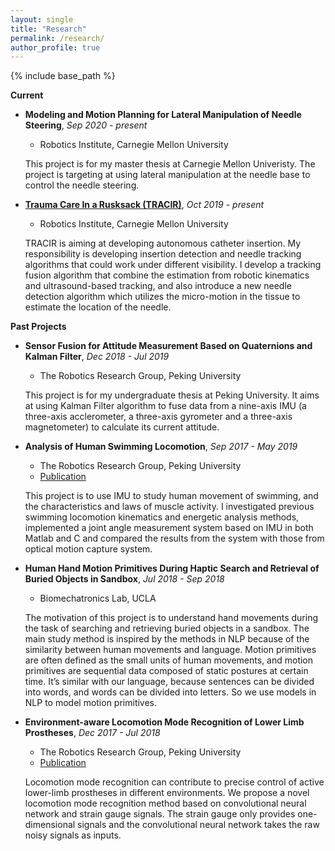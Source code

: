 ```yaml
---
layout: single
title: "Research"
permalink: /research/
author_profile: true
---
```


{% include base_path %}

**Current**

* **Modeling and Motion Planning for Lateral Manipulation of Needle Steering**, *Sep 2020 - present*
    *  Robotics Institute, Carnegie Mellon University

    This project is for my master thesis at Carnegie Mellon Univeristy. The project is targeting at using lateral manipulation at the needle base to control the needle steering. 

* **[Trauma Care In a Rusksack (TRACIR)](https://www.cmu.edu/news/stories/archives/2019/may/trauma-care-system.html)**, *Oct 2019 - present*
    * Robotics Institute, Carnegie Mellon University
    <!-- * Publication: coming soon -->

    TRACIR is aiming at developing autonomous catheter insertion. My responsibility is developing insertion detection and needle tracking algorithms that could work under different visibility. I develop a tracking fusion algorithm that combine the estimation from robotic kinematics and ultrasound-based tracking, and also introduce a new needle detection algorithm which utilizes the micro-motion in the tissue to estimate the location of the needle.



**Past Projects**

* **Sensor Fusion for Attitude Measurement Based on Quaternions and Kalman Filter**, *Dec 2018 - Jul 2019*
    * The Robotics Research Group, Peking University

    This project is for my undergraduate thesis at Peking University. It aims at using Kalman Filter algorithm to fuse data from a nine-axis IMU (a three-axis acclerometer, a three-axis gyrometer and a three-axis magnetometer) to calculate its current attitude. 
    <!-- I analyzed the performance of three sensors using Allan Variance Analysis, implemented the performance of Extended Kalman Filter and Unscented Kalman Filter, and a simple but effective Adaptive Kalman Filter. After testing three algorithms in simulation and experiments in three locomotion modes, I found that our Adaptive Kalman Filter performs better than Extended Kalman Filter, with lower RMSE and also the ability to adapt poor initial estimation.
     -->
    <!-- ![Adaptive Kalman Filter](https://aliciachenw.github.io/images/project-akf.png) -->

* **Analysis of Human Swimming Locomotion**, *Sep 2017 - May 2019*
    * The Robotics Research Group, Peking University
    * [Publication](https://ieeexplore.ieee.org/abstract/document/9090211/)

    This project is to use IMU to study human movement of swimming, and the characteristics and laws of muscle activity. 
    I investigated previous swimming locomotion kinematics and energetic analysis methods, implemented a joint angle measurement system based on IMU in both Matlab and C and compared the results from the system with those from optical motion capture system. 
    <!-- The calculated angles are in accord with the ones measured by the optical motion capture system. I analyzed the angle of knees for four swimming strokes in one cycle and extracted both time domain and frequent domain features, and the measured angles and features are in accord with the characters of each swimming stroke, and the accuracy of a simple linear SVM based on four simple time domain features achieve high accuracy in stroke recognition.  -->
    <!-- ![Swimming Locomotion Analysis](https://aliciachenw.github.io/images/project-imu-swimming.png) -->

* **Human Hand Motion Primitives During Haptic Search and Retrieval of Buried Objects in Sandbox**, *Jul 2018 - Sep 2018*
    * Biomechatronics Lab, UCLA

    The motivation of this project is to understand hand movements during the task of searching and retrieving buried objects in a sandbox. The main study method is inspired by the methods in NLP because of the similarity between human movements and language. Motion primitives are often defined as the small units of human movements, and motion primitives are sequential data composed of static postures at certain time. It’s similar with our language, because sentences can be divided into words, and words can be divided into letters. So we use models in NLP to model motion primitives.
    
    <!-- My work includes calibrating IMU sensors, programming for the movement animation in python and implementing the motion primitive clustering and classification algorithms -->
	<!-- ![Motion Primitive](https://aliciachenw.github.io/images/project-motion-primitive.png) -->

* **Environment-aware Locomotion Mode Recognition of Lower Limb Prostheses**, *Dec 2017 - Jul 2018*
	* The Robotics Research Group, Peking University
	<!-- * [Publication 1](https://aliciachenw.github.io/publication/2019-01-24) [Publication 2](https://aliciachenw.github.io/publication/2018-10-25) -->
    * [Publication](https://www.tandfonline.com/doi/abs/10.1080/01691864.2018.1563500)

	Locomotion mode recognition can contribute to precise control of active lower-limb prostheses in different environments. We propose a novel locomotion mode recognition method based on convolutional neural network and strain gauge signals. The strain gauge only provides one-dimensional signals and the convolutional neural network takes the raw noisy signals as inputs.
    <!-- 	
    I collaborated with lab partner to collect data and developed the neural network models in Tensorflow and analyze the algorithm performance. The results show that the strain gauge contains information of locomotion modes, and the convolutional neural network has the capacity of extracting features from raw signals. -->
    <!-- ![Locomotion Mode Recognition](https://aliciachenw.github.io/images/project-cnn-prothesis.png) -->


